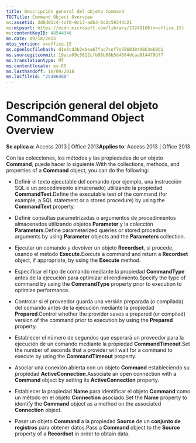 ```yaml
---
title: Descripción general del objeto Command
TOCTitle: Command Object Overview
ms:assetid: 3d6d81c4-4cf0-0c13-adb3-0c2c5934dc21
ms:mtpsurl: https://msdn.microsoft.com/library/JJ249166(v=office.15)
ms:contentKeyID: 48544346
ms.date: 09/18/2015
mtps_version: v=office.15
ms.openlocfilehash: d1e6cd3b2ebea67fac7cef7e556038490b3eb9b1
ms.sourcegitcommit: 19aca09c5812cfb98b68b5d4604dcaa814479df7
ms.translationtype: MT
ms.contentlocale: es-ES
ms.lasthandoff: 10/09/2018
ms.locfileid: "25486488"
---
```

# <a name="command-object-overview"></a><span data-ttu-id="43dd6-102">Descripción general del objeto Command</span><span class="sxs-lookup"><span data-stu-id="43dd6-102">Command Object Overview</span></span>


<span data-ttu-id="43dd6-103">**Se aplica a**: Access 2013 | Office 2013</span><span class="sxs-lookup"><span data-stu-id="43dd6-103">**Applies to**: Access 2013 | Office 2013</span></span>

<span data-ttu-id="43dd6-104">Con las colecciones, los métodos y las propiedades de un objeto **Command**, puede hacer lo siguiente:</span><span class="sxs-lookup"><span data-stu-id="43dd6-104">With the collections, methods, and properties of a **Command** object, you can do the following:</span></span>

  - <span data-ttu-id="43dd6-105">Definir el texto ejecutable del comando (por ejemplo, una instrucción SQL o un procedimiento almacenado) utilizando la propiedad **CommandText**.</span><span class="sxs-lookup"><span data-stu-id="43dd6-105">Define the executable text of the command (for example, a SQL statement or a stored procedure) by using the **CommandText** property.</span></span>

  - <span data-ttu-id="43dd6-106">Definir consultas parametrizadas o argumentos de procedimientos almacenados utilizando objetos **Parameter** y la colección **Parameters**.</span><span class="sxs-lookup"><span data-stu-id="43dd6-106">Define parameterized queries or stored procedure arguments by using **Parameter** objects and the **Parameters** collection.</span></span>

  - <span data-ttu-id="43dd6-107">Ejecutar un comando y devolver un objeto **Recordset**, si procede, usando el método **Execute**.</span><span class="sxs-lookup"><span data-stu-id="43dd6-107">Execute a command and return a **Recordset** object, if appropriate, by using the **Execute** method.</span></span>

  - <span data-ttu-id="43dd6-108">Especificar el tipo de comando mediante la propiedad **CommandType** antes de la ejecución para optimizar el rendimiento.</span><span class="sxs-lookup"><span data-stu-id="43dd6-108">Specify the type of command by using the **CommandType** property prior to execution to optimize performance.</span></span>

  - <span data-ttu-id="43dd6-109">Controlar si el proveedor guarda una versión preparada (o compilada) del comando antes de la ejecución mediante la propiedad **Prepared**.</span><span class="sxs-lookup"><span data-stu-id="43dd6-109">Control whether the provider saves a prepared (or compiled) version of the command prior to execution by using the **Prepared** property.</span></span>

  - <span data-ttu-id="43dd6-110">Establecer el número de segundos que esperará un proveedor para la ejecución de un comando mediante la propiedad **CommandTimeout**.</span><span class="sxs-lookup"><span data-stu-id="43dd6-110">Set the number of seconds that a provider will wait for a command to execute by using the **CommandTimeout** property.</span></span>

  - <span data-ttu-id="43dd6-111">Asociar una conexión abierta con un objeto **Command** estableciendo su propiedad **ActiveConnection**.</span><span class="sxs-lookup"><span data-stu-id="43dd6-111">Associate an open connection with a **Command** object by setting its **ActiveConnection** property.</span></span>

  - <span data-ttu-id="43dd6-112">Establecer la propiedad **Name** para identificar el objeto **Command** como un método en el objeto **Connection** asociado.</span><span class="sxs-lookup"><span data-stu-id="43dd6-112">Set the **Name** property to identify the **Command** object as a method on the associated **Connection** object.</span></span>

  - <span data-ttu-id="43dd6-113">Pasar un objeto **Command** a la propiedad **Source** de un **conjunto de registros** para obtener datos.</span><span class="sxs-lookup"><span data-stu-id="43dd6-113">Pass a **Command** object to the **Source** property of a **Recordset** in order to obtain data.</span></span>

